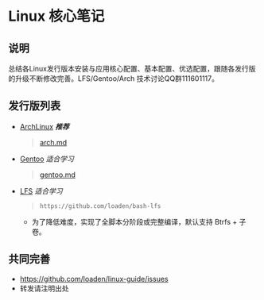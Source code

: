 # Linux 核心笔记

## 说明

总结各Linux发行版本安装与应用核心配置、基本配置、优选配置，跟随各发行版的升级不断修改完善。LFS/Gentoo/Arch 技术讨论QQ群111601117。

## 发行版列表

* [ArchLinux](https://archlinux.org/) ***推荐***
  > [arch.md](arch.md)
* [Gentoo](https://www.gentoo.org/) *适合学习*
  > [gentoo.md](gentoo.md)
* [LFS](https://github.com/loaden/bash-lfs) *适合学习*
  > `https://github.com/loaden/bash-lfs`
  * 为了降低难度，实现了全脚本分阶段或完整编译，默认支持 Btrfs + 子卷。

## 共同完善

* <https://github.com/loaden/linux-guide/issues>
* 转发请注明出处
